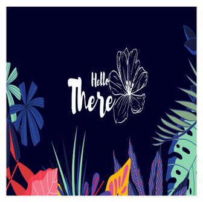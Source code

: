 
<p align="center">

<img width="1280" height="500" src="https://github.com/bhabna01/bhabna01/blob/main/There.png" alt="my banner">

</p>
